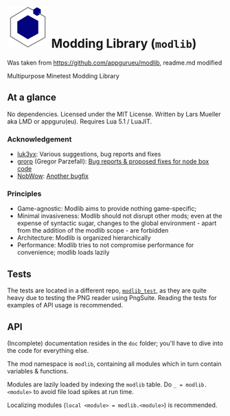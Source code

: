 # ![Logo](logo.svg) Modding Library (`modlib`)
Was taken from https://github.com/appgurueu/modlib, readme.md modified

Multipurpose Minetest Modding Library

## At a glance

No dependencies. Licensed under the MIT License. Written by Lars Mueller aka LMD or appguru(eu). Requires Lua 5.1 / LuaJIT.

### Acknowledgement

* [luk3yx](https://github.com/luk3yx): Various suggestions, bug reports and fixes
* [grorp](https://github.com/grorp) (Gregor Parzefall): [Bug reports & proposed fixes for node box code](https://github.com/appgurueu/modlib/pull/8)
* [NobWow](https://github.com/NobWow/): [Another bugfix](https://github.com/appgurueu/modlib/pull/7)

### Principles

* Game-agnostic: Modlib aims to provide nothing game-specific;
* Minimal invasiveness: Modlib should not disrupt other mods;
  even at the expense of syntactic sugar, changes to the global
  environment - apart from the addition of the modlib scope - are forbidden
* Architecture: Modlib is organized hierarchically
* Performance: Modlib tries to not compromise performance for convenience; modlib loads lazily

## Tests

The tests are located in a different repo, [`modlib_test`](https://github.com/appgurueu/modlib_test), as they are quite heavy due to testing the PNG reader using PngSuite. Reading the tests for examples of API usage is recommended.

## API

(Incomplete) documentation resides in the `doc` folder; you'll have to dive into the code for everything else.

The mod namespace is `modlib`, containing all modules which in turn contain variables & functions.

Modules are lazily loaded by indexing the `modlib` table. Do `_ = modlib.<module>` to avoid file load spikes at run time.

Localizing modules (`local <module> = modlib.<module>`) is recommended.

